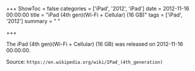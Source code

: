 +++
ShowToc = false
categories = ['iPad', '2012', 'iPad']
date = 2012-11-16 00:00:00
title = "iPad (4th gen)(Wi-Fi + Cellular) (16 GB)"
tags = ['iPad', '2012']
summary = " "

+++

The iPad (4th gen)(Wi-Fi + Cellular) (16 GB) was released on 2012-11-16 00:00:00.

Source: `https://en.wikipedia.org/wiki/IPad_(4th_generation)`


